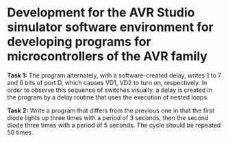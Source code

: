 # Development for the AVR Studio simulator software environment for developing programs for microcontrollers of the AVR family

**Task 1:** The program alternately, with a software-created delay, writes 1 to 7 and 6 bits of port D, which causes VD1, VD2 to turn 
on, respectively. In order to observe this sequence of switches visually, a delay is created in the program by a delay routine 
that uses the execution of nested loops.  

**Task 2:** Write a program that differs from the previous one in that the first diode lights up three times with a period of 3 seconds, 
then the second diode three times with a period of 5 seconds. The cycle should be repeated 50 times. 

